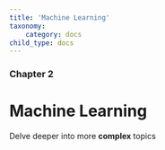 ```yaml
---
title: 'Machine Learning'
taxonomy:
    category: docs
child_type: docs
---
```


### Chapter 2

# Machine Learning

Delve deeper into more **complex** topics
